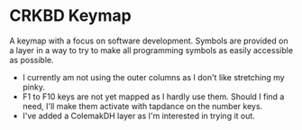 # CRKBD Keymap #

A keymap with a focus on software development. Symbols are provided on a layer in a way to try to make all programming symbols as easily accessible as possible.

- I currently am not using the outer columns as I don't like stretching my pinky.
- F1 to F10 keys are not yet mapped as I hardly use them. Should I find a need, I'll make them activate with tapdance on the number keys.
- I've added a ColemakDH layer as I'm interested in trying it out.
